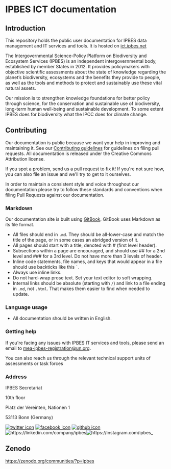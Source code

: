# IPBES ICT documentation

## Introduction

This repository holds the public user documentation for IPBES data management and IT services and tools. It is hosted on [ict.ipbes.net](https://ict.ipbes.net)

The Intergovernmental Science-Policy Platform on Biodiversity and Ecosystem Services (IPBES) is an independent intergovernmental body, established by member States in 2012. It provides policymakers with objective scientific assessments about the state of knowledge regarding the planet’s biodiversity, ecosystems and the benefits they provide to people, as well as the tools and methods to protect and sustainably use these vital natural assets.

Our mission is to strengthen knowledge foundations for better policy through science, for the conservation and sustainable use of biodiversity, long-term human well-being and sustainable development. To some extent IPBES does for biodiversity what the IPCC does for climate change.

## Contributing

Our documentation is public because we want your help in improving and maintaining it. See our [Contributing guidelines](https://docs.ipbes.net/introduction/contributing-to-the-ipbes-user-documentation) for guidelines on filing pull requests. All documentation is released under the Creative Commons Attribution license.

If you spot a problem, send us a pull request to fix it! If you're not sure how, you can also file an issue and we'll try to get to it ourselves.

In order to maintain a consistent style and voice throughout our documentation please try to follow these standards and conventions when filing Pull Requests against our documentation.

### Markdown

Our documentation site is built using [GitBook](https://github.com/GitbookIO/gitbook/). GitBook uses Markdown as its file format.

* All files should end in `.md`. They should be all-lower-case and match the title of the page, or in some cases an abridged version of it.
* All pages should start with a title, denoted with # (first level header).
* Subsections within a page are encouraged, and should use ## for a 2nd level and ### for a 3rd level. Do not have more than 3 levels of header.
* Inline code statements, file names, and keys that would appear in a file should use backticks like this `` ` ``.
* Always use inline links.
* Do not hard-wrap prose text. Set your text editor to soft wrapping.
* Internal links should be absolute (starting with `/`) and link to a file ending in `.md`, not `.html`. That makes them easier to find when needed to update.

### Language usage

* All documentation should be written in English.

### Getting help

If you're facing any issues with IPBES IT services and tools, please send an email to mea-ipbes-registration@un.org.

You can also reach us through the relevant technical support units of assessments or task forces

### Address

IPBES Secretariat&#x20;

10th floor&#x20;

Platz der Vereinten, Nationen 1&#x20;

53113 Bonn (Germany)

[![twitter icon](http://i.imgur.com/tXSoThF.png)](https://twitter.com/IPBES) [![facebook icon](http://i.imgur.com/P3YfQoD.png)](https://facebook.com/ipbes) [![github icon](http://i.imgur.com/0o48UoR.png)](https://github.com/ipbes)<img src=".gitbook/assets/icons8-linkedin-24.png" alt="https://linkedin.com/company/ipbes" data-size="line"><img src=".gitbook/assets/icons8-instagram-24.png" alt="https://instagram.com/ipbes_ " data-size="original">

## Zenodo

[https://zenodo.org/communities/?p=ipbes ](https://zenodo.org/communities/?p=ipbes)
